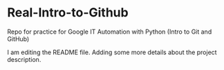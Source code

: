 # Real-Intro-to-Github
Repo for practice for Google IT Automation with Python (Intro to Git and GitHub)

I am editing the README file. Adding some more details about the project description.
